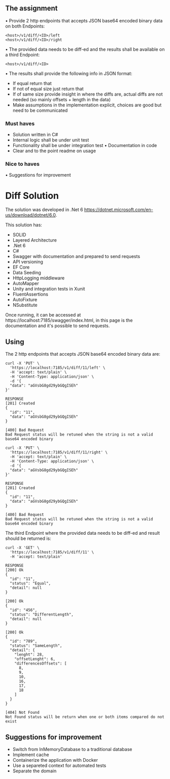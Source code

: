 ## The assignment
• Provide 2 http endpoints that accepts JSON base64 encoded binary data on both Endpoints:
```
<host>/v1/diff/<ID>/left
<host>/v1/diff/<ID>/right
```
• The provided data needs to be diff-ed and the results shall be available on a third Endpoint:
```
<host>/v1/diff/<ID>
```
• The results shall provide the following info in JSON format:
- If equal return that
- If not of equal size just return that
- If of same size provide insight in where the diffs are, actual diffs are not needed (so mainly offsets + length in the data)
- Make assumptions in the implementation explicit, choices are good but need to be communicated

### Must haves
- Solution written in C#
- Internal logic shall be under unit test
- Functionality shall be under integration test • Documentation in code
- Clear and to the point readme on usage

### Nice to haves
• Suggestions for improvement

# Diff Solution

The solution was developed in .Net 6 https://dotnet.microsoft.com/en-us/download/dotnet/6.0.

This solution has:

- SOLID
- Layered Architecture
- .Net 6
- C#
- Swagger with documentation and prepared to send requests
- API versioning 
- EF Core
- Data Seeding
- HttpLogging middleware
- AutoMapper
- Unity and integration tests in Xunit
- FluentAssertions
- AutoFixture
- NSubstitute

Once running, it can be accessed at https://localhost:7185/swagger/index.html, in this page is the documentation and it's possible to send requests.

## Using

The 2 http endpoints that accepts JSON base64 encoded binary data are:

```
curl -X 'PUT' \
  'https://localhost:7185/v1/diff/11/left' \
  -H 'accept: text/plain' \
  -H 'Content-Type: application/json' \
  -d '{
  "data": "aGVsbG8gd29ybGQgISEh"
}'

RESPONSE
[201] Created
{
  "id": "11",
  "data": "aGVsbG8gd29ybGQgISEh"
}

[400] Bad Request
Bad Request status will be retuned when the string is not a valid base64 encoded binary
```

```
curl -X 'PUT' \
  'https://localhost:7185/v1/diff/11/right' \
  -H 'accept: text/plain' \
  -H 'Content-Type: application/json' \
  -d '{
  "data": "aGVsbG8gd29ybGQgISEh"
}'

RESPONSE
[201] Created
{
  "id": "11",
  "data": "aGVsbG8gd29ybGQgISEh"
}

[400] Bad Request
Bad Request status will be retuned when the string is not a valid base64 encoded binary
```

The third Endpoint where the provided data needs to be diff-ed and result should be returned is:

```
curl -X 'GET' \
  'https://localhost:7185/v1/diff/11' \
  -H 'accept: text/plain'
  
RESPONSE
[200] Ok
{
  "id": "11",
  "status": "Equal",
  "detail": null
}

[200] Ok
{
  "id": "456",
  "status": "DifferentLength",
  "detail": null
}

[200] Ok
{
  "id": "789",
  "status": "SameLength",
  "detail": {
    "lenght": 28,
    "offsetLenght": 6,
    "differencesOffsets": [
      8,
      9,
      10,
      16,
      17,
      18
    ]
  }
}

[404] Not Found
Not Found status will be return when one or both items compared do not exist
```
## Suggestions for improvement

- Switch from InMemoryDatabase to a traditional database
- Implement cache
- Containerize the application with Docker
- Use a separeted context for automated tests
- Separate the domain
